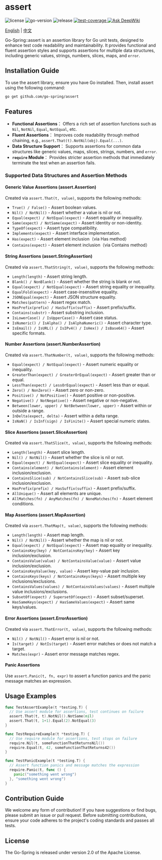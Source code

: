 # assert

<div>
   <img src="https://img.shields.io/github/license/go-spring/assert" alt="license"/>
   <img src="https://img.shields.io/github/go-mod/go-version/go-spring/assert" alt="go-version"/>
   <img src="https://img.shields.io/github/v/release/go-spring/assert?include_prereleases" alt="release"/>
   <a href="https://codecov.io/gh/go-spring/assert" > 
      <img src="https://codecov.io/gh/go-spring/assert/graph/badge.svg?token=SX7CV1T0O8" alt="test-coverage"/>
   </a>
   <a href="https://deepwiki.com/go-spring/assert"><img src="https://deepwiki.com/badge.svg" alt="Ask DeepWiki"></a>
</div>

[English](README.md) | [中文](README_CN.md)

Go-Spring::assert is an assertion library for Go unit tests,
designed to enhance test code readability and maintainability.
It provides functional and fluent assertion styles and
supports assertions for multiple data structures,
including generic values, strings, numbers, slices, maps, and `error`.

## Installation Guide

To use the assert library, ensure you have Go installed.
Then, install assert using the following command:

```bash
go get github.com/go-spring/assert
```

## Features

- **Functional Assertions**：
  Offers a rich set of assertion functions such as `Nil`, `NotNil`, `Equal`, `NotEqual`, etc.
- **Fluent Assertions**：
  Improves code readability through method chaining, e.g., `assert.That(t).NotNil(obj).Equal(...)`.
- **Data Structure Support**：
  Supports assertions for common data structures like generic values, maps, slices, strings, numbers, and `error`.
- **`require` Module**：
  Provides stricter assertion methods that immediately terminate the test when an assertion fails.

### Supported Data Structures and Assertion Methods

#### Generic Value Assertions (assert.Assertion)

Created via `assert.That(t, value)`, supports the following methods:

- `True() / False()` - Assert boolean values.
- `Nil() / NotNil()` - Assert whether a value is nil or not.
- `Equal(expect) / NotEqual(expect)` - Assert equality or inequality.
- `Same(expect) / NotSame(expect)` - Assert identity or non-identity.
- `TypeOf(expect)` - Assert type compatibility.
- `Implements(expect)` - Assert interface implementation.
- `Has(expect)` - Assert element inclusion（via Has method）
- `Contains(expect)` - Assert element inclusion（via Contains method）

#### String Assertions (assert.StringAssertion)

Created via `assert.ThatString(t, value)`, supports the following methods:

- `Length(length)` - Assert string length.
- `Blank() / NonBlank()` - Assert whether the string is blank or not.
- `Equal(expect) / NotEqual(expect)` - Assert string equality or inequality.
- `EqualFold(expect)` - Assert case-insensitive equality.
- `JSONEqual(expect)` - Assert JSON structure equality.
- `Matches(pattern)` - Assert regex match.
- `HasPrefix(prefix) / HasSuffix(suffix)` - Assert prefix/suffix.
- `Contains(substr)` - Assert substring inclusion.
- `IsLowerCase() / IsUpperCase()` - Assert case status.
- `IsNumeric() / IsAlpha() / IsAlphaNumeric()` - Assert character type.
- `IsEmail() / IsURL() / IsIPv4() / IsHex() / IsBase64()` - Assert specific formats.

#### Number Assertions (assert.NumberAssertion)

Created via `assert.ThatNumber(t, value)`, supports the following methods:

- `Equal(expect) / NotEqual(expect)` - Assert numeric equality or inequality.
- `GreaterThan(expect) / GreaterOrEqual(expect)` - Assert greater than or equal.
- `LessThan(expect) / LessOrEqual(expect)` - Assert less than or equal.
- `Zero() / NonZero()` - Assert zero or non-zero.
- `Positive() / NotPositive()` - Assert positive or non-positive.
- `Negative() / NotNegative()` - Assert negative or non-negative.
- `Between(lower, upper) / NotBetween(lower, upper)` - Assert within or outside a range.
- `InDelta(expect, delta)` - Assert within a delta range.
- `IsNaN() / IsInf(sign) / IsFinite()` - Assert special numeric states.

#### Slice Assertions (assert.SliceAssertion)

Created via `assert.ThatSlice(t, value)`, supports the following methods:

- `Length(length)` - Assert slice length.
- `Nil() / NotNil()` - Assert whether the slice is nil or not.
- `Equal(expect) / NotEqual(expect)` - Assert slice equality or inequality.
- `Contains(element) / NotContains(element)` - Assert element inclusion/exclusion.
- `ContainsSlice(sub) / NotContainsSlice(sub)` - Assert sub-slice inclusion/exclusion.
- `HasPrefix(prefix) / HasSuffix(suffix)` - Assert prefix/suffix.
- `AllUnique()` - Assert all elements are unique.
- `AllMatches(fn) / AnyMatches(fn) / NoneMatches(fn)` - Assert element conditions.

#### Map Assertions (assert.MapAssertion)

Created via `assert.ThatMap(t, value)`, supports the following methods:

- `Length(length)` - Assert map length.
- `Nil() / NotNil()` - Assert whether the map is nil or not.
- `Equal(expect) / NotEqual(expect)` - Assert map equality or inequality.
- `ContainsKey(key) / NotContainsKey(key)` - Assert key inclusion/exclusion.
- `ContainsValue(value) / NotContainsValue(value)` - Assert value inclusion/exclusion.
- `ContainsKeyValue(key, value)` - Assert key-value pair inclusion.
- `ContainsKeys(keys) / NotContainsKeys(keys)` - Assert multiple key inclusions/exclusions.
- `ContainsValues(values) / NotContainsValues(values)` - Assert multiple value inclusions/exclusions.
- `SubsetOf(expect) / SupersetOf(expect)` - Assert subset/superset.
- `HasSameKeys(expect) / HasSameValues(expect)` - Assert same keys/values.

#### Error Assertions (assert.ErrorAssertion)

Created via `assert.ThatError(t, value)`, supports the following methods:

- `Nil() / NotNil()` - Assert error is nil or not.
- `Is(target) / NotIs(target)` - Assert error matches or does not match a target.
- `Matches(expr)` - Assert error message matches regex.

#### Panic Assertions

Use `assert.Panic(t, fn, expr)` to assert a function panics and
the panic message matches an expression.

## Usage Examples

```go
func TestAssertExample(t *testing.T) {
  // Use assert module for assertions, test continues on failure
  assert.That(t, t).NotNil().NotSame(nil)
  assert.That(t, 1+1).Equal(2).NotEqual(3)
}

func TestRequireExample(t *testing.T) {
  // Use require module for assertions, test stops on failure
  require.Nil(t, someFunctionThatReturnsNil())
  require.Equal(t, 42, someFunctionThatReturns42())
}

func TestPanicExample(t *testing.T) {
  // Assert function panics and message matches the expression
  require.Panic(t, func () {
    panic("something went wrong")
  }, "something went wrong")
}
```

## Contribution Guide

We welcome any form of contribution!
If you have suggestions or find bugs, please submit an issue or pull request.
Before submitting contributions, ensure your code adheres to
the project's coding standards and passes all tests.

## License

The Go-Spring is released under version 2.0 of the Apache License.
